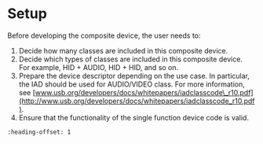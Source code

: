 # Setup

Before developing the composite device, the user needs to:

1.  Decide how many classes are included in this composite device.
2.  Decide which types of classes are included in this composite device. For example, HID + AUDIO, HID + HID, and so on.
3.  Prepare the device descriptor depending on the use case. In particular, the IAD should be used for AUDIO/VIDEO class. For more information, see [www.usb.org/developers/docs/whitepapers/iadclasscode\_r10.pdf](http://www.usb.org/developers/docs/whitepapers/iadclasscode_r10.pdf).
4.  Ensure that the functionality of the single function device code is valid.


```{include} ../topics/design_steps.md
:heading-offset: 1
```

